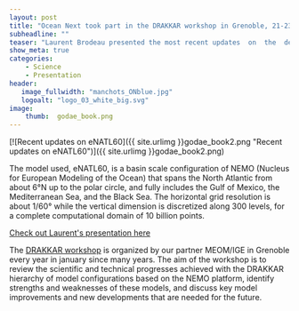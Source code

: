 ```yaml
---
layout: post
title: "Ocean Next took part in the DRAKKAR workshop in Grenoble, 21-23 Jan."
subheadline: ""
teaser: "Laurent Brodeau presented the most recent updates  on  the  design,  status,  and  the  first  diagnostics  of  our  ongoing  multiyear long sensitivity twin experiment performed with a basin scale model at kilometric resolution. A simulation is now being performed  with  tidal  motion  and  another  without.  One  of  the  main scientific  purpose  of  this  twin experiment, which has mainly  been designed in preparation for the upcoming SWOT satellite altimetry mission, is to assess the impact of the explicit representation of tides."
show_meta: true
categories:
    - Science
    - Presentation
header:
   image_fullwidth: "manchots_ONblue.jpg"
   logoalt: "logo_03_white_big.svg"
image:
    thumb:  godae_book.png
---
```


[![Recent updates on eNATL60]({{ site.urlimg }}godae_book2.png "Recent updates on eNATL60")]({{ site.urlimg }}godae_book2.png)


The model used, eNATL60, is a basin scale configuration of NEMO (Nucleus for European Modeling of the Ocean) that spans the  North  Atlantic  from  about  6°N  up  to  the  polar  circle,  and  fully  includes  the  Gulf  of  Mexico,  the  Mediterranean  Sea,  and  the  Black  Sea.  The  horizontal  grid  resolution  is about  1/60°  while  the  vertical dimension is discretized along 300 levels, for a complete computational domain of 10 billion points.

[Check out Laurent's presentation here](http://)
The [DRAKKAR workshop](http://pp.ige-grenoble.fr/pageperso/barnierb/WEBDRAKKAR2019/) is organized by our partner MEOM/IGE in Grenoble every year in january since many years. The aim of the workshop is to review the scientific and technical progresses achieved with the DRAKKAR hierarchy of model configurations based on the NEMO platform, identify strengths and weaknesses of these models, and discuss key model improvements and new developments that are needed for the future. 


